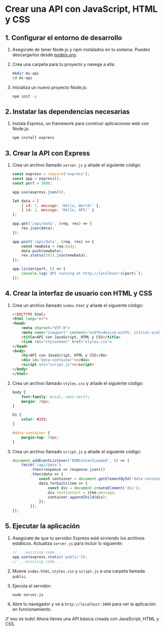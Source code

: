 # Crear una API con JavaScript, HTML y CSS

## 1. Configurar el entorno de desarrollo
1. Asegúrate de tener Node.js y npm instalados en tu sistema. Puedes descargarlos desde [nodejs.org](https://nodejs.org/).

2. Crea una carpeta para tu proyecto y navega a ella:
    ```bash
    mkdir mi-api
    cd mi-api
    ```

3. Inicializa un nuevo proyecto Node.js:
    ```bash
    npm init -y
    ```

## 2. Instalar las dependencias necesarias
1. Instala Express, un framework para construir aplicaciones web con Node.js:
    ```bash
    npm install express
    ```

## 3. Crear la API con Express
1. Crea un archivo llamado `server.js` y añade el siguiente código:
    ```javascript
    const express = require('express');
    const app = express();
    const port = 3000;

    app.use(express.json());

    let data = [
        { id: 1, message: 'Hello, World!' },
        { id: 2, message: 'Hello, API!' }
    ];

    app.get('/api/data', (req, res) => {
        res.json(data);
    });

    app.post('/api/data', (req, res) => {
        const newData = req.body;
        data.push(newData);
        res.status(201).json(newData);
    });

    app.listen(port, () => {
        console.log(`API running at http://localhost:${port}`);
    });
    ```

## 4. Crear la interfaz de usuario con HTML y CSS
1. Crea un archivo llamado `index.html` y añade el siguiente código:
    ```html
    <!DOCTYPE html>
    <html lang="en">
    <head>
        <meta charset="UTF-8">
        <meta name="viewport" content="width=device-width, initial-scale=1.0">
        <title>API con JavaScript, HTML y CSS</title>
        <link rel="stylesheet" href="styles.css">
    </head>
    <body>
        <h1>API con JavaScript, HTML y CSS</h1>
        <div id="data-container"></div>
        <script src="script.js"></script>
    </body>
    </html>
    ```

2. Crea un archivo llamado `styles.css` y añade el siguiente código:
    ```css
    body {
        font-family: Arial, sans-serif;
        margin: 20px;
    }

    h1 {
        color: #333;
    }

    #data-container {
        margin-top: 20px;
    }
    ```

3. Crea un archivo llamado `script.js` y añade el siguiente código:
    ```javascript
    document.addEventListener('DOMContentLoaded', () => {
        fetch('/api/data')
            .then(response => response.json())
            .then(data => {
                const container = document.getElementById('data-container');
                data.forEach(item => {
                    const div = document.createElement('div');
                    div.textContent = item.message;
                    container.appendChild(div);
                });
            });
    });
    ```

## 5. Ejecutar la aplicación
1. Asegúrate de que tu servidor Express esté sirviendo los archivos estáticos. Actualiza `server.js` para incluir lo siguiente:
    ```javascript
    // ...existing code...
    app.use(express.static('public'));
    // ...existing code...
    ```

2. Mueve `index.html`, `styles.css` y `script.js` a una carpeta llamada `public`.

3. Ejecuta el servidor:
    ```bash
    node server.js
    ```

4. Abre tu navegador y ve a `http://localhost:3000` para ver la aplicación en funcionamiento.

¡Y eso es todo! Ahora tienes una API básica creada con JavaScript, HTML y CSS.